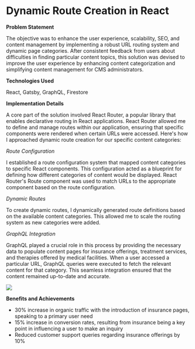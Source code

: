 # Dynamic Route Creation in React

<b>Problem Statement</b>

The objective was to enhance the user experience, scalability, SEO, and content management by implementing a robust URL routing system and dynamic page categories.
After consistent feedback from users about difficulties in finding particular content topics, this solution was devised to improve the user experience by enhancing content categorization and simplifying content management for CMS administrators.

<b>Technologies Used</b>

React, Gatsby, GraphQL, Firestore

<b>Implementation Details</b>

A core part of the solution involved React Router, a popular library that enables declarative routing in React applications. React Router allowed me to define and manage routes within our application, ensuring that specific components were rendered when certain URLs were accessed. Here's how I approached dynamic route creation for our specific content categories:

*Route Configuration*

I established a route configuration system that mapped content categories to specific React components. This configuration acted as a blueprint for defining how different categories of content would be displayed. React Router's Route component was used to match URLs to the appropriate component based on the route configuration.

*Dynamic Routes*

To create dynamic routes, I dynamically generated route definitions based on the available content categories. This allowed me to scale the routing system as new categories were added.

*GraphQL Integration*

GraphQL played a crucial role in this process by providing the necessary data to populate content pages for insurance offerings, treatment services, and therapies offered by medical facilities. When a user accessed a particular URL, GraphQL queries were executed to fetch the relevant content for that category. This seamless integration ensured that the content remained up-to-date and accurate.

<img src="https://i.imgur.com/OJd1ebt.png">

<b>Benefits and Achievements</b>

- 30% increase in organic traffic with the introduction of insurance pages, speaking to a primary user need
- 15% increase in conversion rates, resulting from insurance being a key point in influencing a user to make an inquiry
- Reduced customer support queries regarding insurance offerings by 10%

